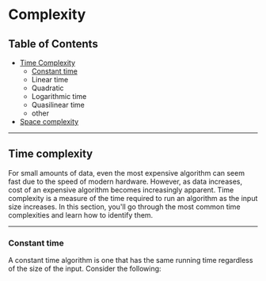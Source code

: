 # Complexity
## Table of Contents
* [Time Complexity](#Time&#32;complexity)
    * [Constant time](#Constant&#32;time)
    * Linear time
    * Quadratic 
    * Logarithmic time
    * Quasilinear time
    * other
* [Space complexity](#Space&#32;complexity)

***

## Time complexity  
For small amounts of data, even the most expensive algorithm can seem fast due to the speed of modern hardware. However, as data increases, cost of an expensive algorithm becomes increasingly apparent. Time complexity is a measure of the time required to run an algorithm as the input size increases. In this section, you'll go through the most common time complexities and learn how to identify them.

***

### Constant time
A constant time algorithm is one that has the same running time regardless of the size of the input. Consider the following:


